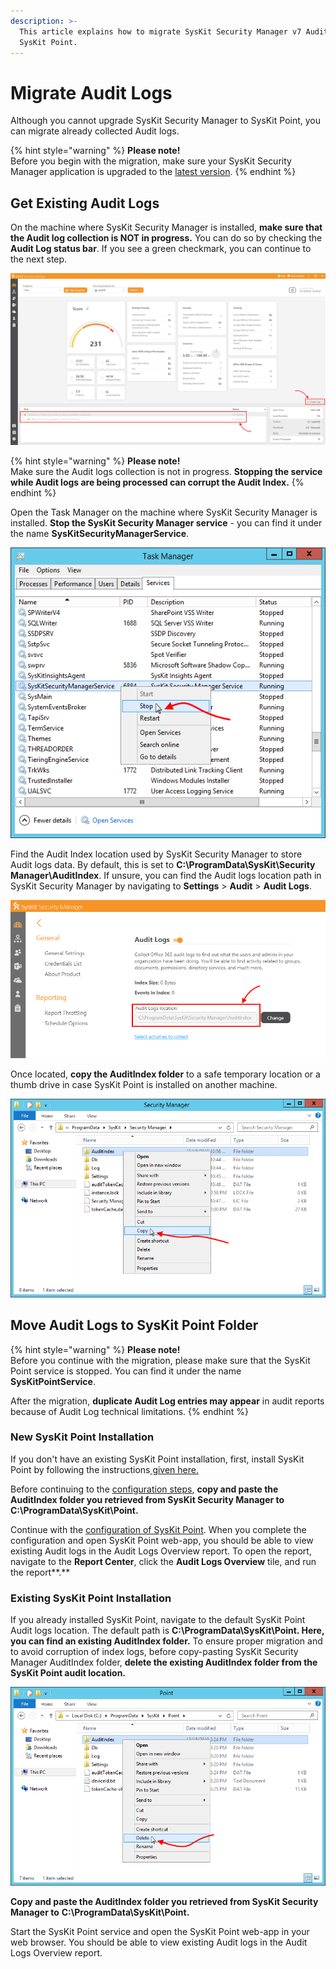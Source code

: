 ```yaml
---
description: >-
  This article explains how to migrate SysKit Security Manager v7 Audit logs to
  SysKit Point.
---
```


# Migrate Audit Logs

Although you cannot upgrade SysKit Security Manager to SysKit Point, you can migrate already collected Audit logs.

{% hint style="warning" %}
**Please note!**  
Before you begin with the migration, make sure your SysKit Security Manager application is upgraded to the [latest version](https://docs.syskit.com/security-manager/product-updates/security-manager-7-1-0-release-note).
{% endhint %}

## Get Existing Audit Logs

On the machine where SysKit Security Manager is installed, **make sure that the Audit log collection is NOT in progress.** You can do so by checking the **Audit Log status bar**. If you see a green checkmark, you can continue to the next step.

![SysKit Security Manager - Audit Log status bar](../.gitbook/assets/migrate-audit-logs_ssm-audit-log-status-bar.png)

{% hint style="warning" %}
**Please note!**  
Make sure the Audit logs collection is not in progress. **Stopping the service while Audit logs are being processed can corrupt the Audit Index.**
{% endhint %}

Open the Task Manager on the machine where SysKit Security Manager is installed. **Stop the SysKit Security Manager service** - you can find it under the name **SysKitSecurityManagerService**.

![Task Manager - Stopping SysKitSecurityManagerService](../.gitbook/assets/migrate-audit-logs_stop-ssm-service.png)

Find the Audit Index location used by SysKit Security Manager to store Audit logs data. By default, this is set to **C:\ProgramData\SysKit\Security Manager\AuditIndex**. If unsure, you can find the Audit logs location path in SysKit Security Manager by navigating to **Settings** &gt; **Audit** &gt; **Audit Logs**.

![SysKit Security Manager - Audit logs location](../.gitbook/assets/migrate-audit-logs_ssm-audit-logs-location%20%281%29.png)

Once located, **copy the AuditIndex folder** to a safe temporary location or a thumb drive in case SysKit Point is installed on another machine.

![Copying the located AuditIndex folder](../.gitbook/assets/migrate-audit-logs_copy-audit-index.png)

## Move Audit Logs to SysKit Point Folder

{% hint style="warning" %}
**Please note!**  
Before you continue with the migration, please make sure that the SysKit Point service is stopped. You can find it under the name **SysKitPointService**.

After the migration, **duplicate Audit Log entries may appear** in audit reports because of Audit Log technical limitations.
{% endhint %}

### **New SysKit Point Installation**

If you don't have an existing SysKit Point installation, first, install SysKit Point by following the instructions[ given here.](../installation-and-configuration/deploy-on-premises/install-syskit-point-on-premises.md)

Before continuing to the [configuration steps](https://github.com/SysKitTeam/docs-point/tree/6f0316e1f15f779c3c2e530ae1384197b23c8607/installation-and-configuration/configure-syskit-point.md), **copy and paste the AuditIndex folder you retrieved from SysKit Security Manager to** **C:\ProgramData\SysKit\Point.**

Continue with the [configuration of SysKit Point](https://github.com/SysKitTeam/docs-point/tree/6f0316e1f15f779c3c2e530ae1384197b23c8607/installation-and-configuration/configure-syskit-point.md). When you complete the configuration and open SysKit Point web-app, you should be able to view existing Audit logs in the Audit Logs Overview report. To open the report, navigate to the **Report Center**, click the **Audit Logs Overview** tile, and run the report**.**

### Existing SysKit Point Installation

If you already installed SysKit Point, navigate to the default SysKit Point Audit logs location. The default path is **C:\ProgramData\SysKit\Point. Here, you can find an existing AuditIndex folder.** To ensure proper migration and to avoid corruption of index logs, before copy-pasting SysKit Security Manager AuditIndex folder, **delete the existing AuditIndex folder from the SysKit Point audit location.**

![Deleting the existing SysKit Point AuditIndex folder](../.gitbook/assets/migrate-audit-logs_delete-point-audit-index.png)

**Copy and paste the AuditIndex folder you retrieved from SysKit Security Manager to** **C:\ProgramData\SysKit\Point.**

Start the SysKit Point service and open the SysKit Point web-app in your web browser. You should be able to view existing Audit logs in the Audit Logs Overview report.

